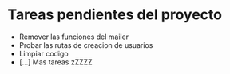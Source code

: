 # Tareas pendientes del proyecto

- Remover las funciones del mailer
- Probar las rutas de creacion de usuarios
- Limpiar codigo
- [...] Mas tareas zZZZZ